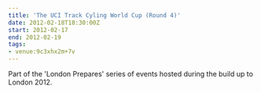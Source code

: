 ```yaml
---
title: 'The UCI Track Cyling World Cup (Round 4)'
date: 2012-02-18T18:30:00Z
start: 2012-02-17
end: 2012-02-19
tags:
- venue:9c3xhx2m+7v
---
```

Part of the 'London Prepares' series of events hosted during the build up to London 2012.
